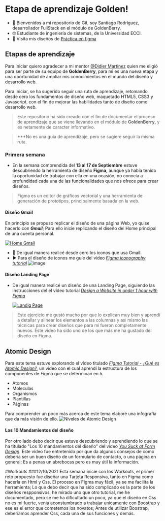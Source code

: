 # Etapa de aprendizaje Golden!
 - 👋 Bienvenidos a mi repositorio de Git, soy Santiago Rodríguez, desarrollador FullStack en el módulo de GoldenBerry. 
 - 🤓 Estudiante de ingeniería de sistemas, de la Universidad ECCI. 
 - 🌱 Visita mis diseños de [Práctica en figma](https://www.figma.com/file/u7mGRaglGjc7j27xGjyySm/Reto--SANTIAGO)
  
## Etapas de aprendizaje
Para iniciar quiero agradecer a mi mentor [@Didier Martinez](https://github.com/reidid) quien me eligió para ser parte de su equipo de **GoldenBerry**, para mi es una nueva etapa y una oportunidad de ampliar mis conocimientos en el mundo del diseño y desarrollo web. 

Para iniciar, se ha sugerido seguir una ruta de aprendizaje, retomando desde cero los fundamentos de diseño web, maquetado HTML5, CSS3 y Javascript, con el fin de mejorar las habilidades tanto de diseño como desarrollo web.

>Este repositorio ha sido creado con el fin de documentar el proceso de aprendizaje que se viene llevando en el módulo de **GoldenBerry**,  y es netamente de caracter informativo.

>***No es una guía de aprendizaje, pero se sugiere seguir la misma ruta. 

###	Primera semana 
- En la semana comprendida del **13 al 17 de Septiembre** estuve descubriendo la herramienta de diseño **Figma**, aunque ya había tenido la oportunidad de trabajar con ella en una ocasión, no conocía a profundidad cada una de las funcionalidades que nos ofrece para crear diseños. 
>Figma es un editor de gráficos vectorial y una herramienta de generación de prototipos, principalmente basada en la web.

#### Diseño Gmail

En principio se propuso replicar el diseño de una página Web, yo quise hacerlo con ***Gmail***; Para ello inicie replicando el diseño del Home principal de una cuenta personal. 

[![Home Gmail](https://user-images.githubusercontent.com/90514403/134243940-815dec7d-5df1-453d-8685-7c968b6b4056.PNG)
](https://user-images.githubusercontent.com/90514403/134243940-815dec7d-5df1-453d-8685-7c968b6b4056.PNG)

-  👀 De igual manera realicé desde cero los iconos que usa Gmail. 
-  ▶  Para el diseño de iconos me guíe del video  _[Figma iconography tutorial](https://www.youtube.com/watch?v=10fSci2vXtE)_
![image](https://user-images.githubusercontent.com/90514403/134237289-12855aef-4295-470d-a786-dc11f3ea7950.png)

#### Diseño Landing Page
- De igual manera realicé un diseño de una Landing Page, siguiendo las instrucciones del el vídeo tutorial [*Design a Website in under 1 hour with Figma*](https://www.youtube.com/watch?v=FK4YusHIIj0&t=14s)

	 [![Landig Page](https://user-images.githubusercontent.com/90514403/134248246-baf844e5-57e3-4a2e-8d23-9a193122f557.PNG)](https://user-images.githubusercontent.com/90514403/134248246-baf844e5-57e3-4a2e-8d23-9a193122f557.PNG)

>Este ejercicio me gustó mucho por que lo explican muy bien y aprendí a detallar y alinear los elementos a las columnas y así mismo las técnicas para crear diseños que para mi fueron completamente nuevos. Este vídeo ha sido uno de los que más me ha gustado del diseño en Figma.

## Atomic Design
Para este tema estuve explorando el vídeo titulado [*Figma Tutorial - ¿Qué es Atomic Design?*](https://www.youtube.com/watch?v=LON8IjAPEu4&t=3s), un vídeo con el cual aprendí la estructura de los componentes de Figma que se determinan en 5. 

- Atomos
- Moleculas
-  Organismos
-  Plantillas
- Páginas

Para comprender un poco más acerca de este tema elaboré una infografía que da más visión de ello. 
![Niveles de Atomic Design](https://user-images.githubusercontent.com/90514403/134364234-f22bf4e3-8993-4ed1-8099-25445cc6059a.png)


#### Los 10 Mandamientos del diseño
Por otro lado debo decir que estuve descubriendo y aprendiendo lo que se ha titulado 
"Los 10 mandamientos del diseño" del vídeo [*You Suck at Form Design*](https://www.youtube.com/watch?v=z9H7p1_iI14).
Este vídeo fue entretenido por que da algunos consejos de como debería ser un buen diseño de un formulario de contacto, o una página en general; Es a penas un abrebocas pero es muy útil la información. 

#Workouts
###12/10/2021
Esta semana inicie con los Workouts, el primer reto propuesto fue diseñar una Tarjeta Responsiva, tanto en Figma como hacerla en Html y Css. El proceso en Figma muy fácil, ya se me facilita la herramienta; Lo que debo decir que ha sido complicado es la parte de los diseños respponsivos, he mirado uno que otro tutorial, me he documentado, pero se me ha dificultado un poco, ya que el diseño en Css no es mi fuerte, venia aconstumbrado a trabajar unicamente con Boostrap y ese es el error que cometemos los novatos; Antes de utilizar Boostrap, deberiamos aprender Css, cada una de sus funciones y demás. 


